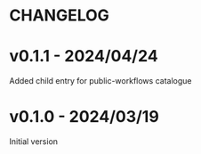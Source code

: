 # CHANGELOG

# v0.1.1 - 2024/04/24
Added child entry for public-workflows catalogue

# v0.1.0 - 2024/03/19
Initial version
